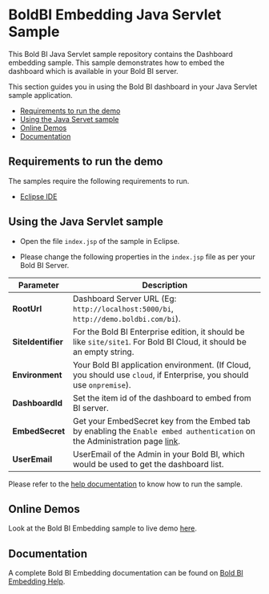 # BoldBI Embedding Java Servlet Sample

 This Bold BI Java Servlet sample repository contains the Dashboard embedding sample. This sample demonstrates how to embed the dashboard which is available in your Bold BI server.

This section guides you in using the Bold BI dashboard in your Java Servlet sample application.

* [Requirements to run the demo](#requirements-to-run-the-demo)
* [Using the Java Servet sample](#using-the-java-servlet-sample)
* [Online Demos](#online-demos)
* [Documentation](#documentation)

## Requirements to run the demo

The samples require the following requirements to run.

* [Eclipse IDE](https://www.eclipse.org/downloads/)

## Using the Java Servlet sample

* Open the file `index.jsp` of the sample in Eclipse.

* Please change the following properties in the `index.jsp` file as per your Bold BI Server.

| **Parameter**    | **Description** |
|------------------|-----------------|
| **RootUrl**      | Dashboard Server URL (Eg: `http://localhost:5000/bi`, `http://demo.boldbi.com/bi`). |
| **SiteIdentifier** | For the Bold BI Enterprise edition, it should be like `site/site1`. For Bold BI Cloud, it should be an empty string. |
| **Environment**  | Your Bold BI application environment. (If Cloud, you should use `cloud`, if Enterprise, you should use `onpremise`). |
| **DashboardId**  | Set the item id of the dashboard to embed from BI server. |
| **EmbedSecret**  | Get your EmbedSecret key from the Embed tab by enabling the `Enable embed authentication` on the Administration page [link](https://help.boldbi.com/embedded-bi/site-administration/embed-settings/?utm_source=github&utm_medium=backlinks). |
| **UserEmail**    | UserEmail of the Admin in your Bold BI, which would be used to get the dashboard list. |

Please refer to the [help documentation](https://help.boldbi.com/embedded-bi/javascript-based/samples/v3.3.40-or-later/other-platform-samples/#java-servlet-sample-to-embed-dashboard?utm_source=github&utm_medium=backlinks) to know how to run the sample.

## Online Demos

Look at the Bold BI Embedding sample to live demo [here](https://samples.boldbi.com/embed?utm_source=github&utm_medium=backlinks).

## Documentation

A complete Bold BI Embedding documentation can be found on [Bold BI Embedding Help](https://help.boldbi.com/embedded-bi/javascript-based/?utm_source=github&utm_medium=backlinks).
